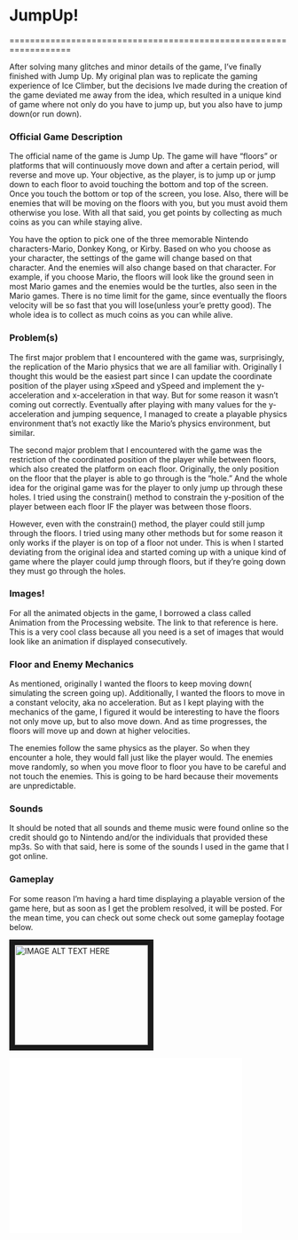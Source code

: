# JumpUp! 
==================================================================


After solving many glitches and minor details of the game, I’ve finally finished with Jump Up. My original plan was to replicate the gaming experience of Ice Climber, but the decisions Ive made during the creation of the game deviated me away from the idea, which resulted in a unique kind of game where not only do you have to jump up, but you also have to jump down(or run down). 



### Official Game Description
The official name of the game is Jump Up. The game will have “floors” or platforms that will continuously move down and after a certain period, will reverse and move up. Your objective, as the player, is to jump up or jump down to each floor to avoid touching the bottom and top of the screen. Once you touch the bottom or top of the screen, you lose. Also, there will be enemies that will be moving on the floors with you, but you must avoid them otherwise you lose. With all that said, you get points by collecting as much coins as you can while staying alive. 

You have the option to pick one of the three memorable Nintendo characters-Mario, Donkey Kong, or Kirby. Based on who you choose as your character, the settings of the game will change based on that character. And the enemies will also change based on that character. For example, if you choose Mario, the floors will look like the ground seen in most Mario games and the enemies would be the turtles, also seen in the Mario games. There is no time limit for the game, since eventually the floors velocity will be so fast that you will lose(unless your’e pretty good). The whole idea is to collect as much coins as you can while alive.

### Problem(s)
The first major problem that I encountered with the game was, surprisingly, the replication of the Mario physics that we are all familiar with. Originally I thought this would be the easiest part since I can update the coordinate position of the player using xSpeed and ySpeed and implement the y-acceleration and x-acceleration in that way. But for some reason it wasn’t coming out correctly. Eventually after playing with many values for the y-acceleration and jumping sequence, I managed to create a playable physics environment that’s not exactly like the Mario’s physics environment, but similar. 

The second major problem that I encountered with the game was the restriction of the coordinated position of the player while between floors, which also created the platform on each floor. Originally, the only position on the floor that the player is able to go through is the “hole.” And the whole idea for the original game was for the player to only jump up through these holes. I tried using the constrain() method to constrain the y-position of the player between each floor IF the player was between those floors. 

However, even with the constrain() method, the player could still jump through the floors. I tried using many other methods but for some reason it only works if the player is on top of a floor not under. This is when I started deviating from the original idea and started coming up with a unique kind of game where the player could jump through floors, but if they’re  going down they must go through the holes.

### Images!
For all the animated objects in the game, I borrowed a class called Animation from the Processing website. The link to that reference is here. This is a very cool class because all you need is a set of images that would look like an animation if displayed consecutively.



### Floor and Enemy Mechanics
As mentioned, originally I wanted the floors to keep moving down( simulating the screen going up). Additionally, I wanted the floors to move in a constant velocity, aka no acceleration. But as I kept playing with the mechanics of the game, I figured it would be interesting to have the floors not only move up, but to also move down. And as time progresses, the floors will move up and down at higher velocities.

The enemies follow the same physics as the player. So when they encounter a hole, they would fall just like the player would. The enemies move randomly, so when you move floor to floor you have to be careful and not touch the enemies. This is going to be hard because their movements are unpredictable.

### Sounds
It should be noted that all sounds and theme music were found online so the credit should go to Nintendo and/or the individuals that provided these mp3s. So with that said, here is some of the sounds I used in the game that I got online.

### Gameplay
For some reason I’m having a hard time displaying a playable version of the game here, but as soon as I get the problem resolved, it will be posted. For the mean time, you can check out some check out some gameplay footage below.

<a href="http://www.youtube.com/watch?feature=player_embedded&v=MUOyrIigiyI
" target="_blank"><img src="http://img.youtube.com/vi/MUOyrIigiyI/0.jpg" 
alt="IMAGE ALT TEXT HERE" width="240" height="180" border="10" /></a>


<iframe width="420" height="315" src="//www.youtube.com/embed/MUOyrIigiyI" frameborder="0" allowfullscreen></iframe>